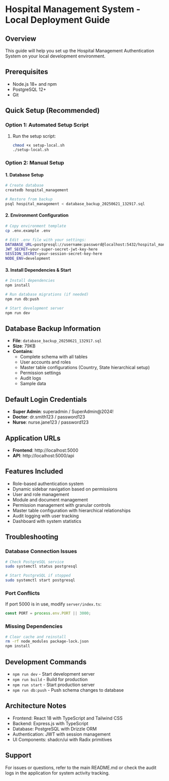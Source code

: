 # Hospital Management System - Local Deployment Guide

## Overview
This guide will help you set up the Hospital Management Authentication System on your local development environment.

## Prerequisites
- Node.js 18+ and npm
- PostgreSQL 12+ 
- Git

## Quick Setup (Recommended)

### Option 1: Automated Setup Script
1. Run the setup script:
   ```bash
   chmod +x setup-local.sh
   ./setup-local.sh
   ```

### Option 2: Manual Setup

#### 1. Database Setup
```bash
# Create database
createdb hospital_management

# Restore from backup
psql hospital_management < database_backup_20250621_132917.sql
```

#### 2. Environment Configuration
```bash
# Copy environment template
cp .env.example .env

# Edit .env file with your settings:
DATABASE_URL=postgresql://username:password@localhost:5432/hospital_management
JWT_SECRET=your-super-secret-jwt-key-here
SESSION_SECRET=your-session-secret-key-here
NODE_ENV=development
```

#### 3. Install Dependencies & Start
```bash
# Install dependencies
npm install

# Run database migrations (if needed)
npm run db:push

# Start development server
npm run dev
```

## Database Backup Information
- **File**: `database_backup_20250621_132917.sql`
- **Size**: 79KB
- **Contains**: 
  - Complete schema with all tables
  - User accounts and roles
  - Master table configurations (Country, State hierarchical setup)
  - Permission settings
  - Audit logs
  - Sample data

## Default Login Credentials
- **Super Admin**: superadmin / SuperAdmin@2024!
- **Doctor**: dr.smith123 / password123
- **Nurse**: nurse.jane123 / password123

## Application URLs
- **Frontend**: http://localhost:5000
- **API**: http://localhost:5000/api

## Features Included
- Role-based authentication system
- Dynamic sidebar navigation based on permissions
- User and role management
- Module and document management
- Permission management with granular controls
- Master table configuration with hierarchical relationships
- Audit logging with user tracking
- Dashboard with system statistics

## Troubleshooting

### Database Connection Issues
```bash
# Check PostgreSQL service
sudo systemctl status postgresql

# Start PostgreSQL if stopped
sudo systemctl start postgresql
```

### Port Conflicts
If port 5000 is in use, modify `server/index.ts`:
```javascript
const PORT = process.env.PORT || 3000;
```

### Missing Dependencies
```bash
# Clear cache and reinstall
rm -rf node_modules package-lock.json
npm install
```

## Development Commands
- `npm run dev` - Start development server
- `npm run build` - Build for production
- `npm run start` - Start production server
- `npm run db:push` - Push schema changes to database

## Architecture Notes
- Frontend: React 18 with TypeScript and Tailwind CSS
- Backend: Express.js with TypeScript
- Database: PostgreSQL with Drizzle ORM
- Authentication: JWT with session management
- UI Components: shadcn/ui with Radix primitives

## Support
For issues or questions, refer to the main README.md or check the audit logs in the application for system activity tracking.